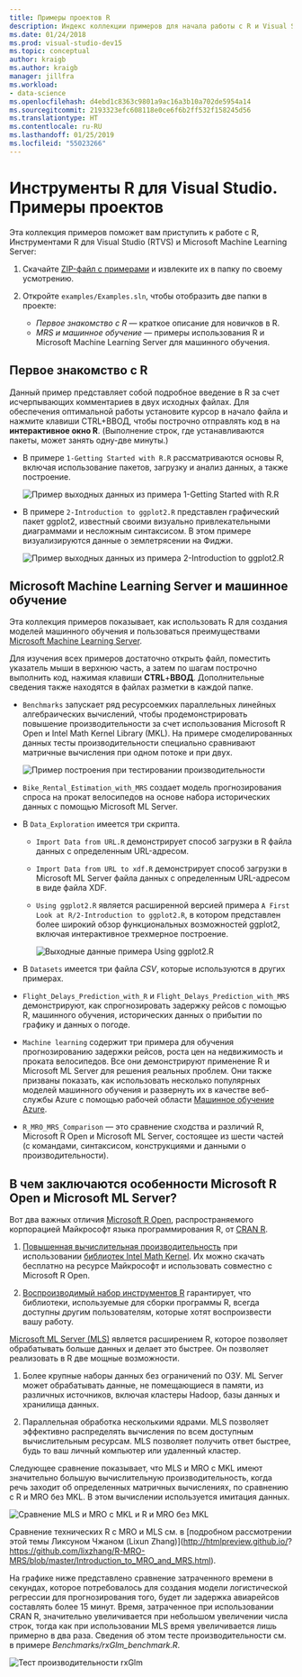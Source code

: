 ```yaml
---
title: Примеры проектов R
description: Индекс коллекции примеров для начала работы с R и Visual Studio.
ms.date: 01/24/2018
ms.prod: visual-studio-dev15
ms.topic: conceptual
author: kraigb
ms.author: kraigb
manager: jillfra
ms.workload:
- data-science
ms.openlocfilehash: d4ebd1c8363c9801a9ac16a3b10a702de5954a14
ms.sourcegitcommit: 2193323efc608118e0ce6f6b2ff532f158245d56
ms.translationtype: HT
ms.contentlocale: ru-RU
ms.lasthandoff: 01/25/2019
ms.locfileid: "55023266"
---
```

# <a name="r-tools-for-visual-studio-sample-projects"></a>Инструменты R для Visual Studio. Примеры проектов

Эта коллекция примеров поможет вам приступить к работе с R, Инструментами R для Visual Studio (RTVS) и Microsoft Machine Learning Server:

1. Скачайте [ZIP-файл с примерами](https://github.com/Microsoft/RTVS-docs/archive/master.zip) и извлеките их в папку по своему усмотрению.
1. Откройте `examples/Examples.sln`, чтобы отобразить две папки в проекте:

    - *Первое знакомство с R* — краткое описание для новичков в R.
    - *MRS и машинное обучение* — примеры использования R и Microsoft Machine Learning Server для машинного обучения.

## <a name="a-first-look-at-r"></a>Первое знакомство с R

Данный пример представляет собой подробное введение в R за счет исчерпывающих комментариев в двух исходных файлах. Для обеспечения оптимальной работы установите курсор в начало файла и нажмите клавиши CTRL+ВВОД, чтобы построчно отправлять код в на **интерактивное окно R**. (Выполнение строк, где устанавливаются пакеты, может занять одну-две минуты.)

- В примере `1-Getting Started with R.R` рассматриваются основы R, включая использование пакетов, загрузку и анализ данных, а также построение.

    ![Пример выходных данных из примера 1-Getting Started with R.R](media/samples-getting-started-output.png)

- В примере `2-Introduction to ggplot2.R` представлен графический пакет ggplot2, известный своими визуально привлекательными диаграммами и несложным синтаксисом. В этом примере визуализируются данные о землетрясении на Фиджи.

    ![Пример выходных данных из примера 2-Introduction to ggplot2.R](media/samples-ggplot-output.png)

## <a name="microsoft-machine-learning-server-and-machine-learning"></a>Microsoft Machine Learning Server и машинное обучение

Эта коллекция примеров показывает, как использовать R для создания моделей машинного обучения и пользоваться преимуществами [Microsoft Machine Learning Server](/machine-learning-server/what-is-machine-learning-server).

Для изучения всех примеров достаточно открыть файл, поместить указатель мыши в верхнюю часть, а затем по шагам построчно выполнить код, нажимая клавиши **CTRL**+**ВВОД**. Дополнительные сведения также находятся в файлах разметки в каждой папке.

- `Benchmarks` запускает ряд ресурсоемких параллельных линейных алгебраических вычислений, чтобы продемонстрировать повышение производительности за счет использования Microsoft R Open и Intel Math Kernel Library (MKL). На примере смоделированных данных тесты производительности специально сравнивают матричные вычисления при одном потоке и при двух.

    ![Пример построения при тестировании производительности](media/samples-mro-benchmark-plot.png)

- `Bike_Rental_Estimation_with_MRS` создает модель прогнозирования спроса на прокат велосипедов на основе набора исторических данных с помощью Microsoft ML Server.

- В `Data_Exploration` имеется три скрипта.

  - `Import Data from URL.R` демонстрирует способ загрузки в R файла данных с определенным URL-адресом.
  - `Import Data from URL to xdf.R` демонстрирует способ загрузки в Microsoft ML Server файла данных с определенным URL-адресом в виде файла XDF.
  - `Using ggplot2.R` является расширенной версией примера `A First Look at R/2-Introduction to ggplot2.R`, в котором представлен более широкий обзор функциональных возможностей ggplot2, включая интерактивное трехмерное построение.

      ![Выходные данные примера Using ggplot2.R](media/samples-3d-interactive.png)

- В `Datasets` имеется три файла *CSV*, которые используются в других примерах.
- `Flight_Delays_Prediction_with_R` и `Flight_Delays_Prediction_with_MRS` демонстрируют, как спрогнозировать задержку рейсов с помощью R, машинного обучения, исторических данных о прибытии по графику и данных о погоде.
- `Machine learning` содержит три примера для обучения прогнозированию задержки рейсов, роста цен на недвижимость и проката велосипедов. Все они демонстрируют применение R и Microsoft ML Server для решения реальных проблем. Они также призваны показать, как использовать несколько популярных моделей машинного обучения и развернуть их в качестве веб-службы Azure с помощью рабочей области [Машинное обучение Azure](https://azure.microsoft.com/services/machine-learning/).

- `R_MRO_MRS_Comparison` — это сравнение сходства и различий R, Microsoft R Open и Microsoft ML Server, состоящее из шести частей (с командами, синтаксисом, конструкциями и данными о производительности).

## <a name="whats-special-about-microsoft-r-open-and-microsoft-ml-server"></a>В чем заключаются особенности Microsoft R Open и Microsoft ML Server?

Вот два важных отличия [Microsoft R Open](http://aka.ms/rtvs-r-open), распространяемого корпорацией Майкрософт языка программирования R, от [CRAN R](https://cran.r-project.org/).

1. [Повышенная вычислительная производительность](https://mran.revolutionanalytics.com/rro/#intelmkl1) при использовании [библиотек Intel Math Kernel](https://software.intel.com/intel-mkl). Их можно скачать бесплатно на ресурсе Майкрософт и использовать совместно с Microsoft R Open.

1. [Воспроизводимый набор инструментов R](https://mran.revolutionanalytics.com/rro/#reproducibility) гарантирует, что библиотеки, используемые для сборки программы R, всегда доступны другим пользователям, которые хотят воспроизвести вашу работу.

[Microsoft ML Server (MLS)](/machine-learning-server/what-is-machine-learning-server) является расширением R, которое позволяет обрабатывать больше данных и делает это быстрее. Он позволяет реализовать в R две мощные возможности.

1. Более крупные наборы данных без ограничений по ОЗУ. ML Server может обрабатывать данные, не помещающиеся в памяти, из различных источников, включая кластеры Hadoop, базы данных и хранилища данных.

1. Параллельная обработка несколькими ядрами. MLS позволяет эффективно распределять вычисления по всем доступным вычислительным ресурсам. MLS позволяет получить ответ быстрее, будь то ваш личный компьютер или удаленный кластер.

Следующее сравнение показывает, что MLS и MRO с MKL имеют значительно большую вычислительную производительность, когда речь заходит об определенных матричных вычислениях, по сравнению с R и MRO без MKL. В этом вычислении используется имитация данных.

![Сравнение MLS и MRO с MKL и R и MRO без MKL](media/samples-speed-comparison.png)

Сравнение технических R с MRO и MLS см. в [подробном рассмотрении этой темы Ликсуном Чжаном (Lixun Zhang)](http://htmlpreview.github.io/? https://github.com/lixzhang/R-MRO-MRS/blob/master/Introduction_to_MRO_and_MRS.html).

На графике ниже представлено сравнение затраченного времени в секундах, которое потребовалось для создания модели логистической регрессии для прогнозирования того, будет ли задержка авиарейсов составлять более 15 минут.  Время, затраченное при использовании CRAN R, значительно увеличивается при небольшом увеличении числа строк, тогда как при использовании MLS время увеличивается лишь примерно в два раза. Сведения об этом тесте производительности см. в примере *Benchmarks/rxGlm_benchmark.R*.

![Тест производительности rxGlm](media/samples-rxGLM-benchmark.png)
